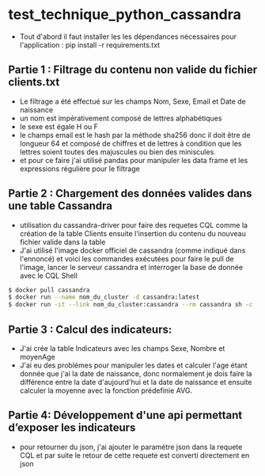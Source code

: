 # test_technique_python_cassandra
* Tout d'abord il faut installer les les dépendances nécessaires pour l'application : pip install -r requirements.txt
## Partie 1 : Filtrage du contenu non valide du fichier clients.txt
* Le filtrage a été effectué sur les champs Nom, Sexe, Email et Date de naissance
* un nom est impérativement composé de lettres alphabétiques 
* le sexe est égale H ou F
* le champs email est le hash par la méthode sha256 donc il doit être de longueur 64 et composé de chiffres et de lettres à condition que les lettres soient toutes des majuscules ou bien des miniscules.
*  et pour ce faire j'ai utilisé pandas pour manipuler les data frame et les expressions régulière pour le filtrage
## Partie 2 : Chargement des données valides dans une table Cassandra
* utilisation du cassandra-driver pour faire des requetes CQL comme la création de la table Clients ensuite l'insertion du contenu du nouveau fichier valide dans la table 
* J'ai utilisé l'image docker officiel de cassandra (comme indiqué dans l'ennoncé) et voici les commandes exécutées pour faire le pull de l'image, lancer le serveur cassandra et interroger la base de donnée avec le CQL Shell  
```sh
$ docker pull cassandra
$ docker run --name nom_du_cluster -d cassandra:latest
$ docker run -it --link nom_du_cluster:cassandra --rm cassandra sh -c 'exec cqlsh "$CASSANDRA_PORT_9042_TCP_ADDR"'
```
## Partie 3 : Calcul des indicateurs: 
* J'ai crée la table Indicateurs avec les champs Sexe, Nombre et moyenAge
* J'ai eu des problémes pour manipuler les dates et calculer l'age étant donnée que j'ai la date de naissance, donc normalement je dois faire la différence entre la date d'aujourd'hui et la date de naissance et ensuite calculer la moyenne avec la fonction prédefinie AVG. 
## Partie 4: Développement d'une api permettant d’exposer les indicateurs
* pour retourner du json, j'ai ajouter le paramétre json dans la requete CQL et par suite le retour de cette requete est converti directement en json
